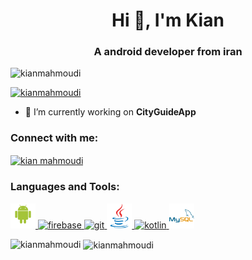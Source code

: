 <h1 align="center">Hi 👋, I'm Kian</h1>
<h3 align="center">A android developer from iran</h3>

<p align="left"> <img src="https://komarev.com/ghpvc/?username=kianmahmoudi&label=Profile%20views&color=0e75b6&style=flat" alt="kianmahmoudi" /> </p>

<p align="left"> <a href="https://github.com/ryo-ma/github-profile-trophy"><img src="https://github-profile-trophy.vercel.app/?username=kianmahmoudi" alt="kianmahmoudi" /></a> </p>

- 🔭 I’m currently working on **CityGuideApp**

<h3 align="left">Connect with me:</h3>
<p align="left">
<a href="kian-mahmoudi-a3696132a" target="blank"><img align="center" src="https://raw.githubusercontent.com/rahuldkjain/github-profile-readme-generator/master/src/images/icons/Social/linked-in-alt.svg" alt="kian mahmoudi" height="30" width="40" /></a>
</p>

<h3 align="left">Languages and Tools:</h3>
<p align="left"> <a href="https://developer.android.com" target="_blank" rel="noreferrer"> <img src="https://raw.githubusercontent.com/devicons/devicon/master/icons/android/android-original-wordmark.svg" alt="android" width="40" height="40"/> </a> <a href="https://firebase.google.com/" target="_blank" rel="noreferrer"> <img src="https://www.vectorlogo.zone/logos/firebase/firebase-icon.svg" alt="firebase" width="40" height="40"/> </a> <a href="https://git-scm.com/" target="_blank" rel="noreferrer"> <img src="https://www.vectorlogo.zone/logos/git-scm/git-scm-icon.svg" alt="git" width="40" height="40"/> </a> <a href="https://www.java.com" target="_blank" rel="noreferrer"> <img src="https://raw.githubusercontent.com/devicons/devicon/master/icons/java/java-original.svg" alt="java" width="40" height="40"/> </a> <a href="https://kotlinlang.org" target="_blank" rel="noreferrer"> <img src="https://www.vectorlogo.zone/logos/kotlinlang/kotlinlang-icon.svg" alt="kotlin" width="40" height="40"/> </a> <a href="https://www.mysql.com/" target="_blank" rel="noreferrer"> <img src="https://raw.githubusercontent.com/devicons/devicon/master/icons/mysql/mysql-original-wordmark.svg" alt="mysql" width="40" height="40"/> </a> </p>

<p><img align="left" src="https://github-readme-stats.vercel.app/api/top-langs?username=kianmahmoudi&show_icons=true&locale=en&layout=compact" alt="kianmahmoudi" /></p>

<p>&nbsp;<img align="center" src="https://github-readme-stats.vercel.app/api?username=kianmahmoudi&show_icons=true&locale=en" alt="kianmahmoudi" /></p>

